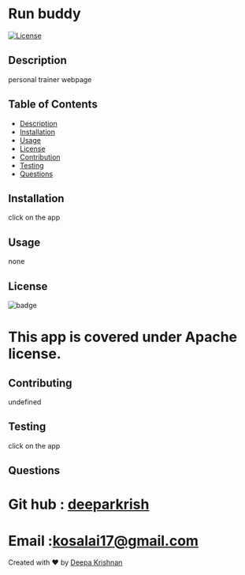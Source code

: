 # Run buddy 
  [![License](https://img.shields.io/badge/License-Apache%202.0-blue.svg)](https://opensource.org/licenses/Apache-2.0)<br />
  ## Description
  personal trainer webpage 

  ## Table of Contents 
  * [Description](#description)
  * [Installation](#installation)
  * [Usage](#usage)
  * [License](#license)
  * [Contribution](#contribution)
  * [Testing](#testing)
  * [Questions](#questions)
  
  
  ##  Installation
  click on the app 

  ##  Usage
  none

  ## License 
  ![badge](https://img.shields.io/badge/license-Apache-brightgreen)
  # This app is covered under Apache license.

  ## Contributing
  undefined

  ## Testing 
  click on the app

  ## Questions 
  # Git hub : [deeparkrish](https://github.com/deeparkrish)
  # Email :kosalai17@gmail.com

  Created with ❤️ by [Deepa Krishnan](https://github.com/DeeparKrish/README-generator)
